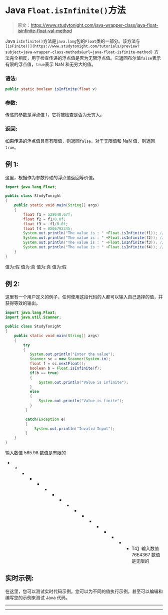 # Java `Float.isInfinite()`方法

> 原文：<https://www.studytonight.com/java-wrapper-class/java-float-isinfinite-float-val-method>

Java `isInfinite()`方法是`java.lang`包的`Float`类的一部分。该方法与`[isFinite()](https://www.studytonight.com/tutorials/preview?subject=java-wrapper-class-methods&url=java-float-isfinite-method)` 方法完全相反，用于检查传递的浮点值是否为无限浮点值。它返回布尔值`false`表示有限的浮点值，`true`表示 NaN 和无穷大的值。

### 语法:

```java
public static boolean isInfinite(float v) 
```

### 参数:

传递的参数是浮点值 f，它将被检查是否为无穷大。

### 返回:

如果传递的浮点值具有有限值，则返回`false`，对于无限值和 NaN 值，则返回`true`。

## 例 1:

这里，根据作为参数传递的浮点值返回等价值。

```java
import java.lang.Float;

public class StudyTonight
{  
    public static void main(String[] args) 
    {  
        float f1 = 528648.67f;  
        float f2 = f1/0.0f; 
        float f3 = -f1/0.0f;
        float f4 = 0X06792345;
        System.out.println("The value is : " +Float.isInfinite(f1)); //returns false for finite value  
        System.out.println("The value is : " +Float.isInfinite(f2)); //returns true for infinite value 
        System.out.println("The value is : " +Float.isInfinite(f3)); //returns true for infinaite value 
        System.out.println("The value is : " +Float.isInfinite(f4)); // returns false for finite value
    }  
} 
```

值为:假
值为:真
值为:真
值为:假

## 例 2:

这里有一个用户定义的例子，任何使用这段代码的人都可以输入自己选择的值，并获得等效的输出。

```java
import java.lang.Float;
import java.util.Scanner;

public class StudyTonight
{  
    public static void main(String[] args) 
    {  
        try
        {
           System.out.println("Enter the value");
           Scanner sc = new Scanner(System.in);
           float f = sc.nextFloat();
           boolean b = Float.isInfinite(f);
           if(b == true)
           {
               System.out.println("Value is infinite");
           }
           else
           {
               System.out.println("Value is finite");
           }
         }

         catch(Exception e)
         {
             System.out.println("Invalid Input");
         }   
    }
} 
```

输入数值
565.98
数值是有限的
* * * * * * * * * * * * * * * * * T4】输入数值
76E4367
数值是无限的

## 实时示例:

在这里，您可以测试实时代码示例。您可以为不同的值执行示例，甚至可以编辑和编写您的示例来测试 Java 代码。

* * *

* * *